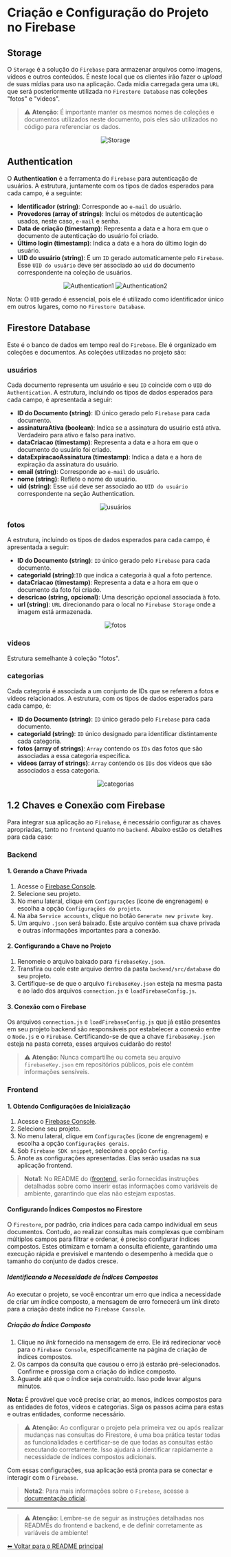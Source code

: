 # Criação e Configuração do Projeto no Firebase

## Storage

O `Storage` é a solução do `Firebase` para armazenar arquivos como imagens, vídeos e outros conteúdos. É neste local que os clientes irão fazer o *upload* de suas mídias para uso na aplicação. Cada mídia carregada gera uma `URL` que será posteriormente utilizada no `Firestore Database` nas coleções "fotos" e "videos".

> ⚠️ **Atenção**: É importante manter os mesmos nomes de coleções e documentos utilizados neste documento, pois eles são utilizados no código para referenciar os dados.

<div align="center">

![Storage](https://github.com/imsamuelcovalero/Project-Private-Media/assets/98184355/08ffea3b-5059-4261-9f78-7024f1c06720)

</div>

## Authentication

O **Authentication** é a ferramenta do `Firebase` para autenticação de usuários. A estrutura, juntamente com os tipos de dados esperados para cada campo, é a seguinte:

- **Identificador (string)**: Corresponde ao `e-mail` do usuário.
- **Provedores (array of strings)**: Inclui os métodos de autenticação usados, neste caso, `e-mail` e senha.
- **Data de criação (timestamp)**: Representa a data e a hora em que o documento de autenticação do usuário foi criado.
- **Último login (timestamp)**: Indica a data e a hora do último login do usuário.
- **UID do usuário (string)**: É um `ID` gerado automaticamente pelo `Firebase`. Esse `UID do usuário` deve ser associado ao `uid` do documento correspondente na coleção de usuários.

<div align="center">

![Authentication1](https://github.com/imsamuelcovalero/Project-Private-Media/assets/98184355/d719f1cc-78e0-4955-a18d-02eb1d50b54b)
![Authentication2](https://github.com/imsamuelcovalero/Project-Private-Media/assets/98184355/c5335f28-2969-4e33-a98a-75512fea729f)

</div>

Nota: O `UID` gerado é essencial, pois ele é utilizado como identificador único em outros lugares, como no `Firestore Database`.

## Firestore Database

Este é o banco de dados em tempo real do `Firebase`. Ele é organizado em coleções e documentos. As coleções utilizadas no projeto são:

### usuários

Cada documento representa um usuário e seu `ID` coincide com o `UID` do `Authentication`. A estrutura, incluindo os tipos de dados esperados para cada campo, é apresentada a seguir:

- **ID do Documento (string)**: ID único gerado pelo `Firebase` para cada documento.
- **assinaturaAtiva (boolean)**: Indica se a assinatura do usuário está ativa. Verdadeiro para ativo e falso para inativo.
- **dataCriacao (timestamp)**: Representa a data e a hora em que o documento do usuário foi criado.
- **dataExpiracaoAssinatura (timestamp)**: Indica a data e a hora de expiração da assinatura do usuário.
- **email (string)**: Corresponde ao `e-mail` do usuário.
- **nome (string)**: Reflete o nome do usuário.
- **uid (string)**: Esse `uid` deve ser associado ao `UID do usuário` correspondente na seção Authentication.

<div align="center">

![usuários](https://github.com/imsamuelcovalero/Project-Private-Media/assets/98184355/026455a9-9a20-47a6-a247-6f2cca8bb2c3)

</div>

### fotos

A estrutura, incluindo os tipos de dados esperados para cada campo, é apresentada a seguir:

- **ID do Documento (string)**: `ID` único gerado pelo `Firebase` para cada documento.
- **categoriaId (string)**:`ID` que indica a categoria à qual a foto pertence.
- **dataCriacao (timestamp)**: Representa a data e a hora em que o documento da foto foi criado.
- **descricao (string, opcional)**: Uma descrição opcional associada à foto.
- **url (string)**: `URL` direcionando para o local no `Firebase Storage` onde a imagem está armazenada.

<div align="center">

![fotos](https://github.com/imsamuelcovalero/Project-Private-Media/assets/98184355/ede7cfc7-afe0-458d-bc35-5b686d21e771)

</div>

### videos

Estrutura semelhante à coleção "fotos".

### categorias

Cada categoria é associada a um conjunto de IDs que se referem a fotos e vídeos relacionados. A estrutura, com os tipos de dados esperados para cada campo, é:

- **ID do Documento (string)**: `ID` único gerado pelo `Firebase` para cada documento.
- **categoriaId (string)**: `ID` único designado para identificar distintamente cada categoria.
- **fotos (array of strings)**: `Array` contendo os `IDs` das fotos que são associadas a essa categoria específica.
- **videos (array of strings)**: `Array` contendo os `IDs` dos vídeos que são associados a essa categoria.

<div align="center">

![categorias](https://github.com/imsamuelcovalero/Project-Private-Media/assets/98184355/67899e81-001e-43ad-a9b3-99de58c5de26)

</div>

## 1.2 Chaves e Conexão com Firebase

Para integrar sua aplicação ao `Firebase`, é necessário configurar as chaves apropriadas, tanto no `frontend` quanto no `backend`. Abaixo estão os detalhes para cada caso:

### Backend

#### 1. Gerando a Chave Privada

1. Acesse o [Firebase Console](https://console.firebase.google.com/).
2. Selecione seu projeto.
3. No menu lateral, clique em `Configurações` (ícone de engrenagem) e escolha a opção `Configurações do projeto`.
4. Na aba `Service accounts`, clique no botão `Generate new private key`.
5. Um arquivo `.json` será baixado. Este arquivo contém sua chave privada e outras informações importantes para a conexão.

#### 2. Configurando a Chave no Projeto

1. Renomeie o arquivo baixado para `firebaseKey.json`.
2. Transfira ou cole este arquivo dentro da pasta `backend/src/database` do seu projeto.
3. Certifique-se de que o arquivo `firebaseKey.json` esteja na mesma pasta e ao lado dos arquivos `connection.js` e `loadFirebaseConfig.js`.

#### 3. Conexão com o Firebase

Os arquivos `connection.js` e `loadFirebaseConfig.js` que já estão presentes em seu projeto backend são responsáveis por estabelecer a conexão entre o `Node.js` e o `Firebase`. Certificando-se de que a chave `firebaseKey.json` esteja na pasta correta, esses arquivos cuidarão do resto!

> ⚠️ **Atenção**: Nunca compartilhe ou cometa seu arquivo `firebaseKey.json` em repositórios públicos, pois ele contém informações sensíveis.

### Frontend

#### 1. Obtendo Configurações de Inicialização

1. Acesse o [Firebase Console](https://console.firebase.google.com/).
2. Selecione seu projeto.
3. No menu lateral, clique em `Configurações` (ícone de engrenagem) e escolha a opção `Configurações gerais`.
4. Sob `Firebase SDK snippet`, selecione a opção `Config`.
5. Anote as configurações apresentadas. Elas serão usadas na sua aplicação frontend.

> **Nota1**: No README do ([frontend](frontend/README.md), serão fornecidas instruções detalhadas sobre como inserir estas informações como variáveis de ambiente, garantindo que elas não estejam expostas.

#### Configurando Índices Compostos no Firestore

O `Firestore`, por padrão, cria índices para cada campo individual em seus documentos. Contudo, ao realizar consultas mais complexas que combinam múltiplos campos para filtrar e ordenar, é preciso configurar índices compostos. Estes otimizam e tornam a consulta eficiente, garantindo uma execução rápida e previsível e mantendo o desempenho à medida que o tamanho do conjunto de dados cresce.

##### Identificando a Necessidade de Índices Compostos

Ao executar o projeto, se você encontrar um erro que indica a necessidade de criar um índice composto, a mensagem de erro fornecerá um *link* direto para a criação deste índice no `Firebase Console`.

##### Criação do Índice Composto

1. Clique no *link* fornecido na mensagem de erro. Ele irá redirecionar você para o `Firebase Console`, especificamente na página de criação de índices compostos.
2. Os campos da consulta que causou o erro já estarão pré-selecionados. Confirme e prossiga com a criação do índice composto.
3. Aguarde até que o índice seja construído. Isso pode levar alguns minutos.

**Nota:** É provável que você precise criar, ao menos, índices compostos para as entidades de fotos, vídeos e categorias. Siga os passos acima para estas e outras entidades, conforme necessário.

> ⚠️ **Atenção**: Ao configurar o projeto pela primeira vez ou após realizar mudanças nas consultas do Firestore, é uma boa prática testar todas as funcionalidades e certificar-se de que todas as consultas estão executando corretamente. Isso ajudará a identificar rapidamente a necessidade de índices compostos adicionais.

Com essas configurações, sua aplicação está pronta para se conectar e interagir com o `Firebase`.

> **Nota2**: Para mais informações sobre o `Firebase`, acesse a [documentação oficial](https://firebase.google.com/docs).
---
> ⚠️ **Atenção**: Lembre-se de seguir as instruções detalhadas nos READMEs do frontend e backend, e de definir corretamente as variáveis de ambiente!

[⬅ Voltar para o README principal](./README.md)
